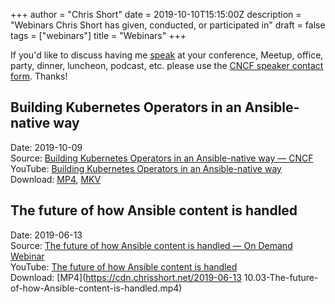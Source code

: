 +++
author = "Chris Short"
date = 2019-10-10T15:15:00Z
description = "Webinars Chris Short has given, conducted, or participated in"
draft = false
tags = ["webinars"]
title = "Webinars"
+++

If you'd like to discuss having me [speak](/speaking/) at your conference, Meetup, office, party, dinner, luncheon, podcast, etc. please use the [CNCF speaker contact form](https://www.cncf.io/speaker/chrisshort/). Thanks!

## Building Kubernetes Operators in an Ansible-native way

Date: 2019-10-09  
Source: [Building Kubernetes Operators in an Ansible-native way — CNCF](https://www.cncf.io/webinars/building-kubernetes-operators-in-an-ansible-native-way/)  
YouTube: [Building Kubernetes Operators in an Ansible-native way](https://youtu.be/luRo0nJABNw)  
Download: [MP4](https://cdn.chrisshort.net/Building-Kubernetes-Operators-in-an-Ansible-native-way.mp4), [MKV](https://cdn.chrisshort.net/Building-Kubernetes-Operators-in-an-Ansible-native-way.mkv)

## The future of how Ansible content is handled

Date: 2019-06-13  
Source: [The future of how Ansible content is handled — On Demand Webinar](https://www.ansible.com/resources/webinars-training/collections-future-of-how-ansible-content-is-handled)  
YouTube: [The future of how Ansible content is handled](https://youtu.be/CGjDarrqBjg)  
Download: [MP4](https://cdn.chrisshort.net/2019-06-13 10.03-The-future-of-how-Ansible-content-is-handled.mp4)
